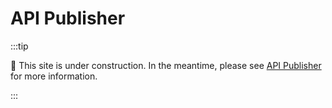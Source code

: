 # API Publisher

:::tip

🚧 This site is under construction. In the meantime, please see [API
Publisher](https://edfi.atlassian.net/wiki/spaces/EDFITOOLS/pages/24119396/API+Publisher)
for more information.

:::

